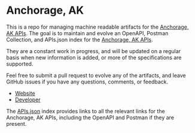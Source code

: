 # Anchorage, AKThis is a repo for managing machine readable artifacts for the [Anchorage, AK APIs](https://data.muni.org). The goal is to maintain and evolve an OpenAPI, Postman Collection, and APIs.json index for the [Anchorage, AK APIs](https://data.muni.org).They are a constant work in progress, and will be updated on a regular basis when new information is added, or more of the specifications are supported.Feel free to submit a pull request to evolve any of the artifacts, and leave GitHub issues if you have any questions, comments, or feedback.- [Website](https://data.muni.org)- [Developer](https://data.muni.org)The [APIs.json](https://github.com/api-evangelist/anchorage-ak/blob/master/apis.json) index provides links to all the relevant links for the Anchorage, AK APIs, including the OpenAPI and Postman if they are present.